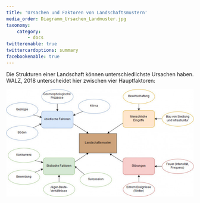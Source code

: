 ```yaml
---
title: 'Ursachen und Faktoren von Landschaftsmustern'
media_order: Diagramm_Ursachen_Landmuster.jpg
taxonomy:
    category:
        - docs
twitterenable: true
twittercardoptions: summary
facebookenable: true
---
```


Die Strukturen einer Landschaft können unterschiedlichste Ursachen haben. WALZ, 2018 unterscheidet hier zwischen vier Hauptfaktoren: 

![Diagramm_Ursachen_Landmuster](Diagramm_Ursachen_Landmuster.jpg?lightbox=800&resize=300&classes=caption "Abb. 4: Ursachen und Faktoren von Landschaftsmustern (Quelle: vgl. WALZ 2018)")

